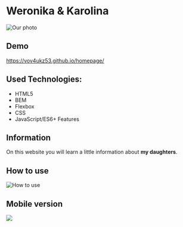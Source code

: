 # Weronika & Karolina

![Our photo](https://i.ibb.co/bR4YG6x/W-K.jpg)

## Demo
https://vov4ukz53.github.io/homepage/

## Used Technologies:
- HTML5
- BEM
- Flexbox
- CSS
- JavaScript/ES6+ Features

## Information

On this website you will learn a little information about **my daughters**.

## How to use

![How to use](https://i.ibb.co/JdYmSnj/Animation1.gif)

## Mobile version

![](https://i.ibb.co/QP7BPpS/mobile.gif)
